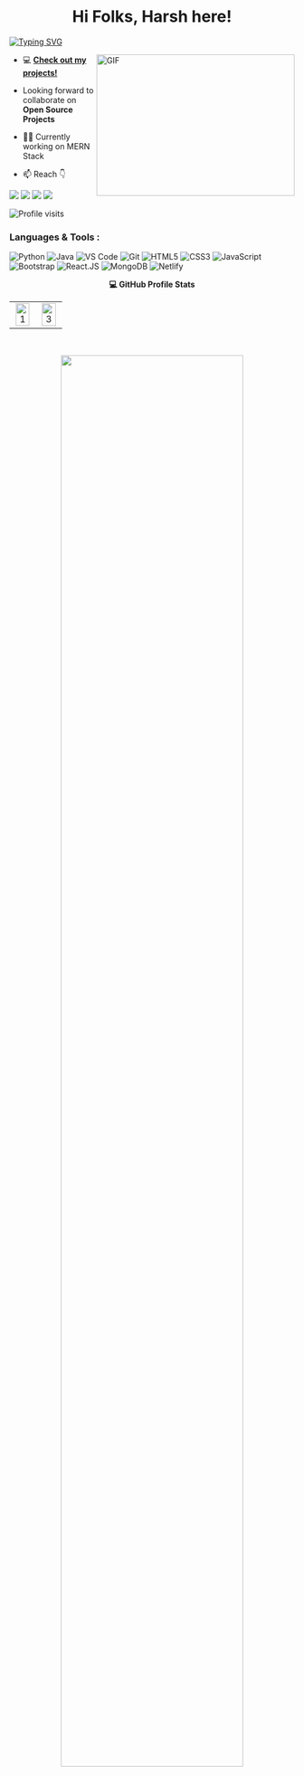 <h1 align="center">Hi Folks, Harsh here!</h1>

<a href="https://git.io/typing-svg"><img src="https://readme-typing-svg.demolab.com?font=Fira+Code&pause=1000&color=F7F7F7&width=435&lines=I+magically+turn+caffeine+into+code+;and+transform+bugs+into+features.+;Don't+worry%2C+I've+got+99+problems%2C+;but+a+commit+ain't+one!" alt="Typing SVG" /></a>

<div id="header" >
  <img align="right" alt="GIF" width="350" height="250"  src="https://media.giphy.com/media/M9gbBd9nbDrOTu1Mqx/giphy.gif" />
</div>

- 💻 **[Check out my projects!](https://github.com/harshkanoje?tab=repositories)**
  
-  Looking forward to collaborate on **Open Source Projects**

- 👨‍💻 Currently working on MERN Stack

- 📫 Reach 👇<br>

[![](https://img.shields.io/badge/-harshkanoje-blue?style=for-the-badge&logo=Linkedin&logoColor=white&link=https://www.linkedin.com/in/harsh-kanoje-393aa4251/)](https://www.linkedin.com/in/harsh-kanoje-393aa4251/)
[![](https://img.shields.io/badge/-har.xsh._-purple?style=for-the-badge&logo=instagram&logoColor=white&link=https://www.instagram.com/har.xsh._/)](https://www.instagram.com/har.xsh._/)
[![](https://img.shields.io/badge/-kanoje.harsh8@gmail.com-c14438?style=for-the-badge&logo=gmail&logoColor=white&link=mailto:Harshkanoje)](mailto:kanoje.harsh8@gmail.com)
[![](https://img.shields.io/badge/-harshkanoje-171515?style=for-the-badge&logo=github&logoColor=white)]((https://github.com/harshkanoje))

![Profile visits](https://visitor-badge.laobi.icu/badge?page_id=harshkanoje)

### Languages & Tools :

![Python](https://img.shields.io/badge/Python-FFD43B?style=for-the-badge&logo=python&logoColor=darkgreen)
![Java](https://img.shields.io/badge/Java-ED8B00?style=for-the-badge&logo=openjdk&logoColor=white)
![VS Code](https://img.shields.io/badge/Visual_Studio_Code-5D1A60?style=for-the-badge&logo=visual%20studio%20code&logoColor=white) 
![Git](https://img.shields.io/badge/Git-682181?style=for-the-badge&logo=git&logoColor=white) 
![HTML5](https://img.shields.io/badge/-HTML5-E34F26?style=for-the-badge&logo=html5&logoColor=white)
![CSS3](https://img.shields.io/badge/-CSS3-1572B6?style=for-the-badge&logo=css3)
![JavaScript](https://img.shields.io/badge/-JavaScript-black?style=for-the-badge&logo=javascript)
![Bootstrap](https://img.shields.io/badge/Bootstrap-563D7C?style=for-the-badge&logo=bootstrap&logoColor=white)
![React.JS](https://img.shields.io/badge/React_Native-20232A?style=for-the-badge&logo=react&logoColor=61DAFB)
![MongoDB](https://img.shields.io/badge/MongoDB-4EA94B?style=for-the-badge&logo=mongodb&logoColor=white)
![Netlify](https://img.shields.io/badge/Netlify-00C7B7?style=for-the-badge&logo=netlify&logoColor=white) 

<summary style="text-align : center"><b>💻 GitHub Profile Stats</b>
   
  <br/>
<table align="center">
  <tr align="center">
    <td align="center"><img src="https://github-readme-stats-ouuan.vercel.app/api?username=harshkanoje&theme=radical&include_all_commits=true&count_private=true&show_icons=true&hide_border=true"  display=block width=90% height=auto  alt="1" > </td>
   
   <td align="center"><img src="https://github-readme-streak-stats.herokuapp.com/?user=harshkanoje&theme=tokyonight&hide_border=true"  display=block width=90% height=auto alt="3" ></td>
   </tr>
   </table>
  <br/>
  </summary>

<p align="center">
<img src="http://github-profile-summary-cards.vercel.app/api/cards/profile-details?username=harshkanoje&theme=radical" height=auto width=80%"  />  
</p>

<!---
harshkanoje/harshkanoje is a ✨ special ✨ repository because its `README.md` (this file) appears on your GitHub profile.
You can click the Preview link to take a look at your changes.
--->